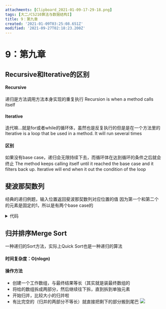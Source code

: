 ```yaml
---
attachments: [Clipboard_2021-01-09-17-29-18.png]
tags: [大二/CS210算法与数据结构I]
title: 9：第九章
created: '2021-01-09T03:25:08.651Z'
modified: '2021-09-27T02:18:23.200Z'
---
```


# 9：第九章

## Recursive和Iterative的区别
#### Recursive
递归是方法调用方法本身实现的重复执行
Recursion is when a method calls itself
#### Iterative
迭代嘛...就是for或者while的循环体，虽然也是反复执行的但是是在一个方法里的
Iterative is a loop that be used in a method. It will run several times
#### 区别
如果没有base case，递归会无限持续下去，而循环体在达到循环的条件之后就会终止
The method keeps calling itself until it reached the base case  and it filters back up. Iterative will end when it out the condition of the loop

## 斐波那契数列
经典的递归例题，输入位置返回斐波那契数列对应位置的值
因为第一个和第二个的元素是固定的1，所以是有两个base case的
<details>
  <summary>代码</summary>
  <markdown>
public class Fbnq {
	public static long fbnq(int n) {
		if (n == 1) return 1;
		if (n == 2) return 1;
		return fbnq(n-1) + fbnq(n-2);
		}
	public static void main(String[] args) {
		System.out.println(fbnq(5));
	}
}
  </markdown>
</details>

## 归并排序Merge Sort
一种递归的Sort方法，实际上Quick Sort也是一种递归的算法
#### 时间复杂度：O(nlogn)
#### 操作方法
- 创建一个工作数组，与最终结果等长（其实就是装最终数组的
- 将给的数组拆成两部分，然后继续往下拆，直到拆到单独元素
- 开始归并，比较大小的归并啦
- 有比完空的（归并的两部分不等长）就直接把剩下的部分搬到尾巴
![](@attachment/Clipboard_2021-01-09-17-29-18.png)















